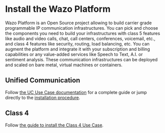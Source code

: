 # Install the Wazo Platform

Wazo Platform is an Open Source project allowing to build carrier grade programmable IP communication infrastructures. You can pick and choose the components you need to build your infrastructures with class 5 features like audio and video calls, chat, call centers, conferences, voicemail, etc., and class 4 features like security, routing, load balancing, etc. You can augment the platform and integrate it with your subscription and billing capabilities or any value-added services like Speech to Text, A.I. or sentiment analysis. These communication infrastructures can be deployed and scaled on bare metal, virtual machines or containers.

## Unified Communication

Follow [the UC Use Case documentation](/uc-doc/) for a complete guide
or jump directly to the [installation procedure](/uc-doc/installation/install-system).

## Class 4

Follow [the guide to install the Class 4 Use Case](/install/class-4).
